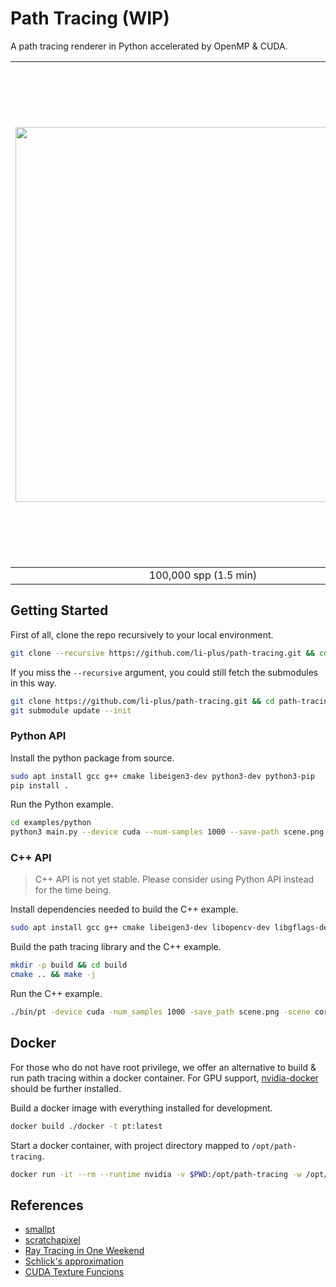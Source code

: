 # Path Tracing (WIP)

A path tracing renderer in Python accelerated by OpenMP & CUDA.

<!-- |  |  |
|----------------------------------------------------|------------------------------------------------------|
| 1,000,000 spp (15 min)                             | 50,000 spp (21 min)                                  | -->

<!-- |  | ![Dragon Corner](docs/fig/dragon_corner.png) |
|:--------------------------------------------------:|:--------------------------------------------:|
|          100,000 spp (1.5 min)                     |              50,000 spp (21 min)             | -->

| <img src="docs/fig/cornell_box.png" width="600"/> | <img src="docs/fig/dragon_corner.png" width="800"/> |
|:-------------------------------------------------:|:---------------------------------------------------:|
| 100,000 spp (1.5 min)                             | 50,000 spp (21 min)                                 |

## Getting Started

First of all, clone the repo recursively to your local environment.

```sh
git clone --recursive https://github.com/li-plus/path-tracing.git && cd path-tracing
```

If you miss the `--recursive` argument, you could still fetch the submodules in this way.

```sh
git clone https://github.com/li-plus/path-tracing.git && cd path-tracing
git submodule update --init
```

### Python API

Install the python package from source.

```sh
sudo apt install gcc g++ cmake libeigen3-dev python3-dev python3-pip
pip install .
```

Run the Python example.

```sh
cd examples/python
python3 main.py --device cuda --num-samples 1000 --save-path scene.png --scene cornell_box
```

### C++ API

> C++ API is not yet stable. Please consider using Python API instead for the time being.

Install dependencies needed to build the C++ example.

```sh
sudo apt install gcc g++ cmake libeigen3-dev libopencv-dev libgflags-dev
```

Build the path tracing library and the C++ example.

```sh
mkdir -p build && cd build
cmake .. && make -j
```

Run the C++ example.

```sh
./bin/pt -device cuda -num_samples 1000 -save_path scene.png -scene cornell_box
```

## Docker

For those who do not have root privilege, we offer an alternative to build & run path tracing within a docker container. For GPU support, [nvidia-docker](https://github.com/NVIDIA/nvidia-docker) should be further installed.

Build a docker image with everything installed for development.

```sh
docker build ./docker -t pt:latest
```

Start a docker container, with project directory mapped to `/opt/path-tracing`.

```sh
docker run -it --rm --runtime nvidia -v $PWD:/opt/path-tracing -w /opt/path-tracing pt:latest bash
```

## References

+ [smallpt](https://www.kevinbeason.com/smallpt/)
+ [scratchapixel](https://www.scratchapixel.com/index.php)
+ [Ray Tracing in One Weekend](https://raytracing.github.io/)
+ [Schlick's approximation](https://en.wikipedia.org/wiki/Schlick%27s_approximation)
+ [CUDA Texture Funcions](https://docs.nvidia.com/cuda/cuda-c-programming-guide/index.html#texture-functions)
